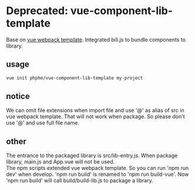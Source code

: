# Deprecated: vue-component-lib-template
Base on [vue webpack template](https://github.com/vuejs-templates/webpack). Integrated bili.js to bundle components to library.
## usage
```sh
vue init phphe/vue-component-lib-template my-project
```
## notice
We can omit file extensions when import file and use '@' as alias of src in vue webpack template. That will not work when package. So please don't use '@' and use full file name.
## other
The entrance to the packaged library is src/lib-entry.js. When package library, main.js and App.vue will not be used.   
The npm scripts extended vue webpack template. So you can run 'npm run dev' when develop. 'npm run build' is renamed to 'npm run build-vue'. Now 'npm run build' will call build/build-lib.js to package a library.
